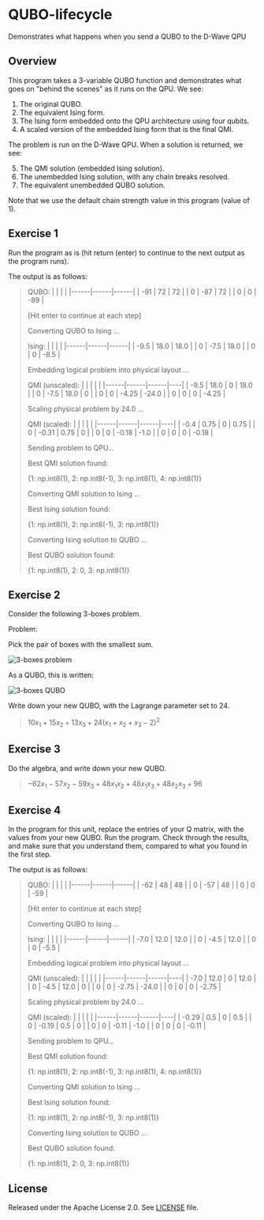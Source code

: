 # QUBO-lifecycle
Demonstrates what happens when you send a QUBO to the D-Wave QPU

## Overview

This program takes a 3-variable QUBO function and demonstrates what goes on 
"behind the scenes" as it runs on the QPU.  We see:

1. The original QUBO.
2. The equivalent Ising form.
3. The Ising form embedded onto the QPU architecture using four qubits.
4. A scaled version of the embedded Ising form that is the final QMI.

The problem is run on the D-Wave QPU.  When a solution is 
returned, we see:

5. The QMI solution (embedded Ising solution).
6. The unembedded Ising solution, with any chain breaks resolved.
7. The equivalent unembedded QUBO solution.

Note that we use the default chain strength value in this program (value of 1).  

## Exercise 1

Run the program as is (hit return (enter) to continue to the next 
output as the program runs).

The output is as follows:

> QUBO:
> |      |      |      |
> |------|------|------|
> | -91  | 72   | 72   |
> | 0    | -87  | 72   |
> | 0    | 0    | -89  |
> 
> [Hit enter to continue at each step]
>
> Converting QUBO to Ising ...
>
> Ising:
> |      |      |      |
> |------|------|------|
> | -9.5  | 18.0  | 18.0   |
> | 0    | -7.5  | 18.0   |
> | 0    | 0    | -8.5  |
>
> Embedding logical problem into physical layout ...
>
> QMI (unscaled):
> |      |      |      |    |
> |------|------|------|----|
> | -9.5  | 18.0  | 0   | 18.0    |
> | 0    | -7.5  | 18.0   | 0   |
> | 0    | 0    | -4.25  | -24.0   |
> | 0    | 0    | 0  | -4.25   |
>
> Scaling physical problem by 24.0 ...
>
> QMI (scaled):
> |      |      |      |    |
> |------|------|------|----|
> | -0.4  | 0.75  | 0   | 0.75    |
> | 0    | -0.31  | 0.75   | 0   |
> | 0    | 0    | -0.18  | -1.0   |
> | 0    | 0    | 0  | -0.18  |
>
>
> Sending problem to QPU...
>
> Best QMI solution found:
>
> {1: np.int8(1), 2: np.int8(-1), 3: np.int8(1), 4: np.int8(1)}
>
> Converting QMI solution to Ising ...
>
> Best Ising solution found:
>
> {1: np.int8(1), 2: np.int8(-1), 3: np.int8(1)}
>
> Converting Ising solution to QUBO ...
>
> Best QUBO solution found:
>
> {1: np.int8(1), 2: 0, 3: np.int8(1)}

## Exercise 2
Consider the following 3-boxes problem.

Problem:

Pick the pair of boxes with the smallest sum.

![3-boxes problem](readme_imgs/basic_problem.png "3-boxes problem")

As a QUBO, this is written:

![3-boxes QUBO](readme_imgs/basic_qubo.png "3-boxes QUBO")

Write down your new QUBO, with the Lagrange parameter set to 24.

> $10x_1 + 15x_2 + 13x_3 + 24(x_1 +x_2+x_3-2)^2$

## Exercise 3
Do the algebra, and write down your new QUBO.

> $-62x_1-57x_2-59x_3+48x_1 x_2+48x_1 x_3+48x_2 x_3+96$

## Exercise 4
In the program for this unit, replace the entries of your Q matrix, with 
the values from your new QUBO. Run the program. Check through the results, and make sure that you understand them,
compared to what you found in the first step.

The output is as follows:

> QUBO:
> |      |      |      |
> |------|------|------|
> | -62  | 48   | 48   |
> | 0    | -57  | 48   |
> | 0    | 0    | -59  |
> 
> [Hit enter to continue at each step]
>
> Converting QUBO to Ising ...
>
> Ising:
> |      |      |      |
> |------|------|------|
> | -7.0  | 12.0  | 12.0   |
> | 0    | -4.5  | 12.0   |
> | 0    | 0    | -5.5  |
>
> Embedding logical problem into physical layout ...
>
> QMI (unscaled):
> |      |      |      |    |
> |------|------|------|----|
> | -7.0  | 12.0  | 0   | 12.0    |
> | 0    | -4.5  | 12.0   | 0   |
> | 0    | 0    | -2.75  | -24.0   |
> | 0    | 0    | 0  | -2.75   |
>
> Scaling physical problem by 24.0 ...
>
> QMI (scaled):
> |      |      |      |    |
> |------|------|------|----|
> | -0.29  | 0.5  | 0   | 0.5    |
> | 0    | -0.19  | 0.5   | 0   |
> | 0    | 0    | -0.11  | -1.0   |
> | 0    | 0    | 0  | -0.11  |
>
>
> Sending problem to QPU...
>
> Best QMI solution found:
>
> {1: np.int8(1), 2: np.int8(-1), 3: np.int8(1), 4: np.int8(1)}
>
> Converting QMI solution to Ising ...
>
> Best Ising solution found:
>
> {1: np.int8(1), 2: np.int8(-1), 3: np.int8(1)}
>
> Converting Ising solution to QUBO ...
>
> Best QUBO solution found:
>
> {1: np.int8(1), 2: 0, 3: np.int8(1)}

## License

Released under the Apache License 2.0. See [LICENSE](LICENSE) file.
